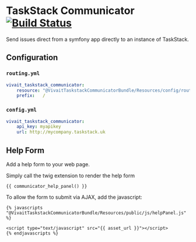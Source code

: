 # TaskStack Communicator [![Build Status](https://travis-ci.org/vivait/taskstack-communicator-bundle.svg?branch=master)](https://travis-ci.org/vivait/taskstack-communicator-bundle)

Send issues direct from a symfony app directly to an instance of TaskStack.

## Configuration
### `routing.yml`
```yaml
vivait_taskstack_communicator:
    resource: "@VivaitTaskstackCommunicatorBundle/Resources/config/routing.yml"
    prefix:   /
```

### `config.yml`
```yaml
vivait_taskstack_communicator:
    api_key: myapikey
    url: http://mycompany.taskstack.uk
```

## Help Form

Add a help form to your web page.

Simply call the twig extension to render the help form

```twig
{{ communicator_help_panel() }}
```

To allow the form to submit via AJAX, add the javascript:

```twig
{% javascripts
"@VivaitTaskstackCommunicatorBundle/Resources/public/js/helpPanel.js"
%}

<script type="text/javascript" src="{{ asset_url }}"></script>
{% endjavascripts %}
```
